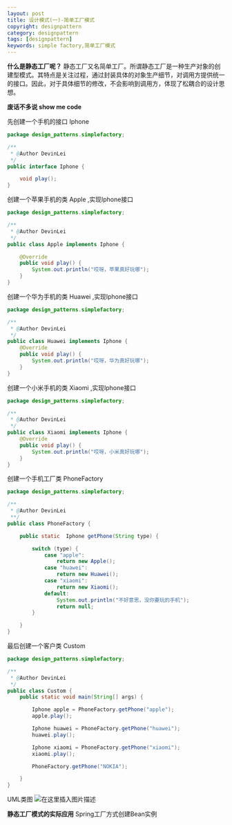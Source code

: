 ```yaml
---
layout: post
title: 设计模式(一)-简单工厂模式
copyright: designpattern 
category: designpattern
tags: [designpattern]
keywords: simple factory,简单工厂模式
--- 
```


 **什么是静态工厂呢？**
静态工厂又名简单工厂。所谓静态工厂是一种生产对象的创建型模式。其特点是关注过程，通过封装具体的对象生产细节，对调用方提供统一的接口。因此，对于具体细节的修改，不会影响到调用方，体现了松耦合的设计思想。

**废话不多说 show me  code**

先创建一个手机的接口 Iphone
```java
package design_patterns.simplefactory;

/**
 * @Author DevinLei
 */
public interface Iphone {

    void play();
}

```
创建一个苹果手机的类 Apple ,实现Iphone接口
```java
package design_patterns.simplefactory;

/**
 * @Author DevinLei
 */
public class Apple implements Iphone {

    @Override
    public void play() {
        System.out.println("哎呀，苹果真好玩哪");
    }
}

```
创建一个华为手机的类 Huawei ,实现Iphone接口
```java
package design_patterns.simplefactory;

/**
 * @Author DevinLei
 */
public class Huawei implements Iphone {
    @Override
    public void play() {
        System.out.println("哎呀，华为真好玩哪");
    }
}

```
创建一个小米手机的类 Xiaomi ,实现Iphone接口
```java
package design_patterns.simplefactory;

/**
 * @Author DevinLei
 */
public class Xiaomi implements Iphone {
    @Override
    public void play() {
        System.out.println("哎呀，小米真好玩哪");
    }
}

```
创建一个手机工厂类 PhoneFactory 
```java
package design_patterns.simplefactory;

/**
 * @Author DevinLei
 **/
public class PhoneFactory {

    public static  Iphone getPhone(String type) {

        switch (type) {
            case "apple":
                return new Apple();
            case "huawei":
                return new Huawei();
            case "xiaomi":
                return new Xiaomi();
            default:
                System.out.println("不好意思，没你要玩的手机");
                return null;
        }

    }
}

```
最后创建一个客户类 Custom 
```java
package design_patterns.simplefactory;

/**
 * @Author DevinLei
 */
public class Custom {
    public static void main(String[] args) {

        Iphone apple = PhoneFactory.getPhone("apple");
        apple.play();

        Iphone huawei = PhoneFactory.getPhone("huawei");
        huawei.play();

        Iphone xiaomi = PhoneFactory.getPhone("xiaomi");
        xiaomi.play();

        PhoneFactory.getPhone("NOKIA");

    }
}

```
UML类图
![在这里插入图片描述](https://img-blog.csdnimg.cn/20190527000934906.png?x-oss-process=image/watermark,type_ZmFuZ3poZW5naGVpdGk,shadow_10,text_aHR0cHM6Ly9ibG9nLmNzZG4ubmV0L3FxXzMyNzM2OTQ3,size_16,color_FFFFFF,t_70)

 **静态工厂模式的实际应用**
Spring工厂方式创建Bean实例
	
   


